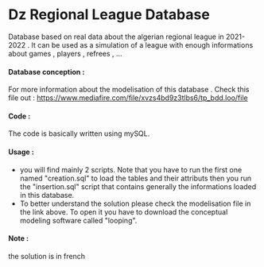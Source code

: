 # Dz Regional League Database 
Database based on real data about the algerian regional league in 2021-2022 . It can be used as a simulation of a league with enough informations about games , players , refrees , ...
#### Database conception :
For more information about the modelisation of this database . Check this file out : https://www.mediafire.com/file/xvzs4bd9z3tlbs6/tp_bdd.loo/file
#### Code :
The code is basically written using mySQL.
#### Usage :
- you will find mainly 2 scripts. Note that you have to run the first one named "creation.sql" to load the tables and their attributs then you run the "insertion.sql" script that contains generally the informations loaded in this database.
- To better understand the solution please check the modelisation file in the link above. To open it you have to download the conceptual modeling software called "looping".
#### Note : 
the solution is in french

